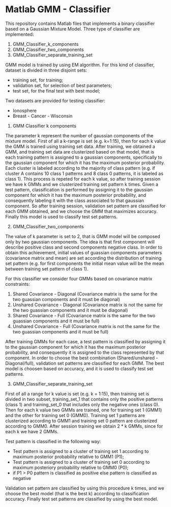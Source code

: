 # Matlab GMM - Classifier

This repository contains Matlab files that implements a binary classifier based on a Gaussian Mixture Model.
Three type of classifier are implemented:

1) GMM_Classifier_k_components
2) GMM_Classifier_two_components
3) GMM_Classifier_separate_training_set

GMM model is trained by using EM algorithm.
For this kind of classifier, dataset is divided in three disjoint sets:
- training set, for  training;
- validation set, for selection of best parameters;
- test set,  for the final test with best model;

Two datasets are provided for testing classifier:
- Ionosphere
- Breast - Cancer - Wisconsin

1. GMM Classifier k components

The parameter k represent the number of gaussian components of the mixture model. 
First of all a k-range is set (e.g. k=1:15), then for each k value the GMM is trained using training set data. After training, we obtained a GMM, and training set data are clusterized based on that model, that is each training pattern is assigned to a gaussian components, specifically to the gaussian component for which it has the maximum posterior probability. Each cluster is labeled according to the majority of class pattern (e.g. if cluster A contains 10 class 1 patterns and 8 class 0 patterns, it is labeled as class 1).
This process is repeted for each k value, so after training session we have k GMMs and we clusterized training set pattern k times.
Given a test pattern, classification is performed by assigning it to the gaussian component for which it has the maximum posterior probability, and consequently labeling it with the class associated to that gaussian component.
So after training session, validation set pattern are classified for each GMM obtained, and we choose the GMM that maximizes accuracy.
Finally this model is used to classify test set patterns.


2. GMM_Classifier_two_components

The value of k parameter is set to 2, that is GMM model will be composed only by two gaussian components. The idea is that first component will describe positive class and second components negative class. In order to obtain this achievement, initial values of guassian components parameters (covariance matrix and mean) are set according the distribution of training set pattern (e.g. for first components the initial mean value will be the mean between training set pattern of class 1).

For this classifier we consider four GMMs based on covariance matrix constraints:
 1) Shared Covariance - Diagonal (Covariance matrix is the same for the two guassian components and it must be diagonal)
 2) Unshared Covariance - Diagonal (Covariance matrix is not the same for the two guassian components and it must be diagonal)
 3) Shared Covariance - Full (Covariance matrix is the same for the two guassian components and it must be full)
 4) Unshared Covariance - Full (Covariance matrix is not the same for the two guassian components and it must be full)
 
After training GMMs for each case, a test pattern is classified by assigning it to the gaussian component for which it has the maximum posterior probability, and consequently it is assigned to the class represented by that component.
In order to choose the best combination (Shared/unshared - Diagonal/full), validation set patterns are classified for each GMM. The best model is choosen based on accuracy, and it is used to classify test set patterns.


3. GMM_Classifier_separate_training_set

First of all a range for k value is set (e.g. k = 1:15), then training set is divided in two subset, training_set_1 that contains only the positive patterns (class 1) and training_set_0 that includes only the negative ones (class 0). Then for each k value two GMMs are trained, one for training set 1 (GMM1) and the other for training set 0 (GMM0). Training set 1 patterns are clusterized according to GMM1 and training set 0 pattern are clusterized according to GMM0. After session training we obtain 2 * k GMMs, since for each k we have 2 GMMs. 

Test pattern is classified in the following way:
 - Test pattern is assigned to a cluster of training set 1 according to maximum posterior probability relative to GMM1 (P1);
 - Test pattern is assigned to a cluster of training set 0 according to maximum posteriory probability relative to GMM0 (P0);
 - if P1 > P0
      pattern is classified as positive
   else
      pattern is classified as negative
      
Validation set pattern are classified by using this procedure k times, and we choose the best model (that is the best k) according to classification accuracy. Finally test set patterns are classified by using the best model.
